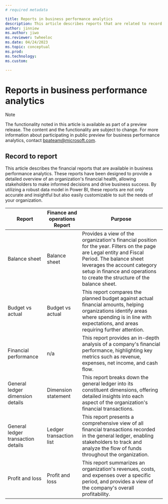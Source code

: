 ```yaml
---
# required metadata

title: Reports in business performance analytics
description: This article describes reports that are related to record to report value chain in business performance analytics
author: jinniew
ms.author: jiwo
ms.reviewer: twheeloc 
ms.date: 04/24/2023
ms.topic: conceptual
ms.prod: 
ms.technology:
ms.custom:

---
```


# Reports in business performance analytics

>[!NOTE]
>The functionality noted in this article is available as part of a preview release. The content and the functionality are subject to change. 
>For more information about participating in public preview for business performance analytics, contact bpateam@microsoft.com.


## Record to report 
This article describes the financial reports that are available in business performance analytics. 
These reports have been designed to provide a detailed overview of an organization's financial health, allowing stakeholders to make informed decisions and drive 
business success. By utilizing a robust data model in Power BI, these reports are not only accurate and insightful but also easily customizable to suit the needs of your organization.


| Report                              | Finance and operations Report              | Purpose                                         |
| ----------------------------------- | ----------------------- | ----------------------------------------------- |
| Balance sheet                     | Balance sheet           | Provides a view of the organization's financial position for the year. Filters on the page are Legal entity and Fiscal Period. The balance sheet leverages the account category setup in finance and operations to create the structure of the balance sheet. |
| Budget vs actual                   | Budget vs actual        | This report compares the planned budget against actual financial amounts, helping organizations identify areas where spending is in line with expectations, and areas requiring further attention.              |
| Financial performance              | n/a                     | This report provides an in-depth analysis of a company's financial performance, highlighting key metrics such as revenue, expenses, net income, and cash flow.                                                             |
| General ledger dimension details   | Dimension statement     | This report breaks down the general ledger into its constituent dimensions, offering detailed insights into each aspect of the organization's financial transactions.                                                      |
| General ledger transaction details | Ledger transaction list | This report presents a comprehensive view of all financial transactions recorded in the general ledger, enabling stakeholders to track and analyze the flow of funds throughout the organization.                          |
| Profit and loss                    | Profit and loss         | This report summarizes an organization's revenues, costs, and expenses over a specific period, and provides a view of the company's overall profitability.                                                                           |
